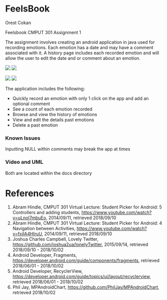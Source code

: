 # FeelsBook
Orest Cokan

Feelsbook CMPUT 301 Assignment 1

The assignment involves creating an android application in java used for recording emotions. Each emotion has a date and may have a comment associated with it. A history page includes each recorded emotion and will allow the user to edit the date and or comment about an emotion.

![](https://imgur.com/7L6aZ9T.png) ![](https://imgur.com/X6dTNwf.png) 

![](https://imgur.com/gkFJnFI) ![](https://imgur.com/g6hQpjn)

The application includes the following:

- Quickly record an emotion with only 1 click on the app and add an optional comment
- See a count of each emotion recorded
- Browse and view the history of emotions
- View and edit the details past emotions
- Delete a past emotion

### Known Issues
Inputting NULL within comments may break the app at times

### Video and UML
Both are located within the docs directory

# References
1. Abram Hindle, CMPUT 301 Virtual Lecture: Student Picker for Android: 5 Controllers and adding students, https://www.youtube.com/watch?v=uLnoI7mbuEo, 2014/09/11, retrieved 2018/09/10
1. Abram Hindle, CMPUT 301 Virtual Lecture: Student Picker for Android: 4 Navigation between Activities, https://www.youtube.com/watch?v=fxjIA4HIruU, 2014/09/11, retrieved 2018/09/10
2. Joshua Charles Campbell, Lovely Twitter, https://github.com/joshua2ua/lonelyTwitter, 2015/09/14, retrieved 2018/09/10 - 2018/10/02
3. Android Developer, Fragments, https://developer.android.com/guide/components/fragments, retrieved 2018/06/01 - 2018/10/02
4. Android Developer, RecyclerView, https://developer.android.com/guide/topics/ui/layout/recyclerview, retrieved 2018/06/01 - 2018/10/02
5. Phil Jay, MPAndroidChart, https://github.com/PhilJay/MPAndroidChart, retrieved 2018/10/02

